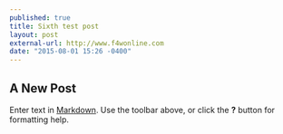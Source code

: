 ```yaml
---
published: true
title: Sixth test post
layout: post
external-url: http://www.f4wonline.com
date: "2015-08-01 15:26 -0400"
---
```


## A New Post

Enter text in [Markdown](http://daringfireball.net/projects/markdown/). Use the toolbar above, or click the **?** button for formatting help.
